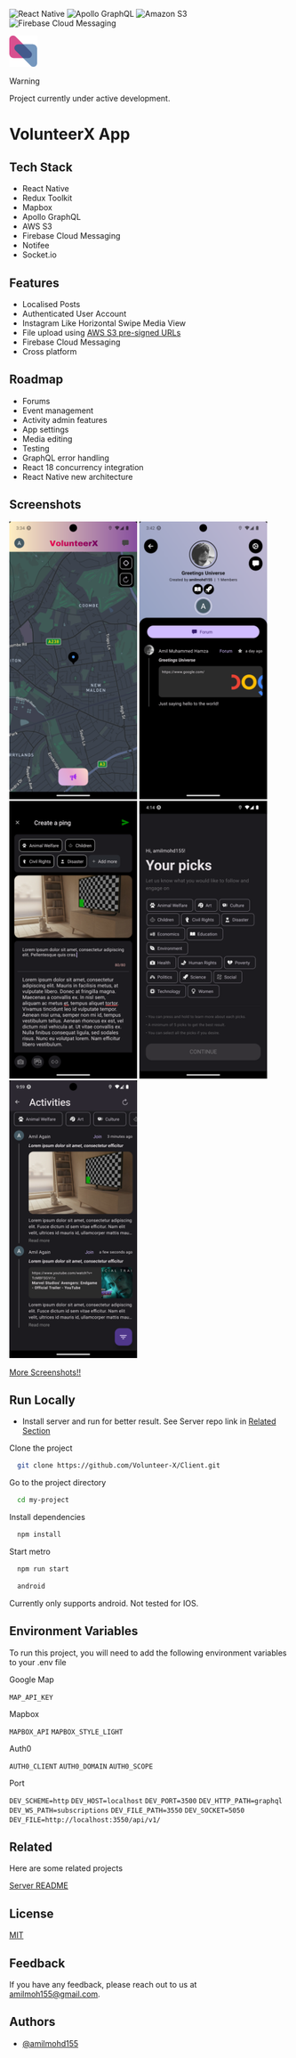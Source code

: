 
![React Native](https://img.shields.io/badge/React_Native-v0.73-brightgreen?style=flat&logo=react&logoColor=%2361DAFB)
![Apollo GraphQL](https://img.shields.io/badge/Apollo_GraphQL-blue?style=flat&logo=apollographql&logoColor=%23311C87)
![Amazon S3](https://img.shields.io/badge/Amazon_S3-lightyellow?style=flat&logo=amazons3&logoColor=%23569A31)
![Firebase Cloud Messaging](https://img.shields.io/badge/Firebase_FCM-white?style=flat&logo=firebase&logoColor=%23FFCA28)

<img src='src/assets/images/logo-v2.svg' width='50' alt="App Logo">

> [!WARNING]
> Project currently under active development.

# VolunteerX App



## Tech Stack

- React Native
- Redux Toolkit
- Mapbox
- Apollo GraphQL
- AWS S3
- Firebase Cloud Messaging
- Notifee
- Socket.io

## Features

- Localised Posts
- Authenticated User Account
- Instagram Like Horizontal Swipe Media View
- File upload using [AWS S3 pre-signed URLs](https://docs.aws.amazon.com/AmazonS3/latest/userguide/using-presigned-url.html)
- Firebase Cloud Messaging
- Cross platform


## Roadmap

- Forums
- Event management
- Activity admin features
- App settings
- Media editing
- Testing
- GraphQL error handling
- React 18 concurrency integration
- React Native new architecture

## Screenshots

<img src='Screenshots/Screenshot_1706067246.png' width='230' alt="Homepage">    <img src='Screenshots/Screenshot_1706067730.png' width='230' alt="Activity">      <img src='Screenshots/Screenshot_1706068618.png' width='230' alt="Create Ping"> 
<img src='Screenshots/Screenshot_1706069681.png' width='230' alt="Select your picks">      <img src='Screenshots/Screenshot_1706090383.png' width='230' alt="Activities">     

[More Screenshots!!](./Screenshots)


## Run Locally

- Install server and run for better result. See Server repo link in [Related Section](#related)

Clone the project

```bash
  git clone https://github.com/Volunteer-X/Client.git
```

Go to the project directory

```bash
  cd my-project
```

Install dependencies

```bash
  npm install
```

Start metro

```bash
  npm run start
```
```bash
  android
``` 

Currently only supports android. Not tested for IOS.


## Environment Variables

To run this project, you will need to add the following environment variables to your .env file

Google Map

`MAP_API_KEY`

Mapbox

`MAPBOX_API`
`MAPBOX_STYLE_LIGHT`

Auth0

`AUTH0_CLIENT`
`AUTH0_DOMAIN`
`AUTH0_SCOPE`

Port

`DEV_SCHEME=http`
`DEV_HOST=localhost`
`DEV_PORT=3500`
`DEV_HTTP_PATH=graphql`
`DEV_WS_PATH=subscriptions`
`DEV_FILE_PATH=3550`
`DEV_SOCKET=5050`
`DEV_FILE=http://localhost:3550/api/v1/`

## Related

Here are some related projects

[Server README](https://github.com/Volunteer-X/Server/blob/master/README.md)


## License

[MIT](./LICENSE)


## Feedback

If you have any feedback, please reach out to us at amilmoh155@gmail.com.


## Authors

- [@amilmohd155](https://github.com/amilmohd155)
